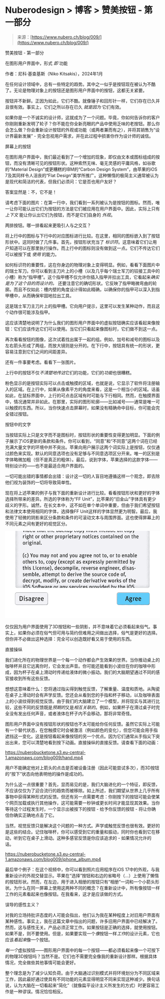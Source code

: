 <!--yml

category: 未分类

日期：2024年5月27日 14:30:29

-->

# Nuberodesign > 博客 > 赞美按钮 - 第一部分

> 来源：[https://www.nubero.ch/blog/009/](https://www.nubero.ch/blog/009/)

赞美按钮 - 第一部分

在图形用户界面中，形式 *即* 功能

作者：尼科·基查基斯（Niko Kitsakis），2024年1月

在任何设计领域中，总有一些特定的趋势。其中之一似乎是按钮现在被认为不酷了。无论是物理对象上的按钮还是图形用户界面中的按钮，这都无关紧要。

按钮并不新鲜。正因为如此，它们不酷。就像锤子和回形针一样，它们存在已久并且很有效。事实上，它们之所以存在已久 *就是因为* 它们有效。

如果你是一个不诚实的设计师，这就成为了一个问题。毕竟，你如何告诉你的客户你刚刚重新发明了轮子？你不能在你全新亮眼的产品中使用乏味的老按钮。那么你会怎么做？你会重新设计按钮的外观或功能（或两者兼而有之），并将其销售为“设计界最新发展” - 完全忽视用户需求，并在此过程中损害你作为设计师的诚信。

屏幕上的按钮

在图形用户界面中，我们最近看到了一个增加的现象，即仅由文本或图标组成的按钮，而没有清晰可见的按钮形状。这种索然无味、毫无灵感的平庸风格，如谷歌的“Material Design”或更糟糕的IBM的“Carbon Design System”，由苹果的iOS 7及其同样令人沮丧的“Flat Design”美学所推广。这种懒惰的极简主义通常被认为是现代和简洁的代表，但我们必须问：它是否也用户友好？

答案显然是：不，它不是！

请考虑下面的图片：在第一行中，我们看到一系列被认为是按钮的图标。然而，唯一让你可能认出它们为按钮的方法是它们被应用在用户界面中。因此，实际上只有 *上下文* 能让你认出它们为按钮，而不是它们自身的 *外观*。

两排按钮。哪一排看起来更吸引人与之交互？

将上行中的图标与下行中的对应图标进行比较。在这里，相同的图标嵌入到了按钮形状中。这同时做了几件事。首先，按钮形状充当了 *标识符*。这意味着它们让用户知道可以在那里执行操作。而上行中的图标则没有做到这一点。它们不传达它们可以被按下或 *使用* 的能力。

如何标识符的重要性，这在你身边的物理对象上变得明显。例如，看看下面图片中的瑞士军刀。你可以看到主刀片上的小槽（以及几乎每个瑞士军刀的铰接工具中的小槽）称为“指甲槽”。这个指甲槽不仅允许你插入指甲并拉出工具，它看起来*确实是为了这个目的而设计的。* 还要注意它的确切形状。它反映了指甲略微弯曲的轮廓。而且不仅如此：槽内壁的角度设计得如此精确，以确保你的指甲可以深入到指甲槽中，从而确保牢固地拉出工具。

这是瑞士军刀主刀片上的指甲槽。它向用户提示，这里可以发生某种动作，而且这个动作很可能涉及指甲。

这应该清楚地说明了为什么我们的图形用户界面中的虚拟按钮确实应该看起来像按钮：它们应该传达它们可以使用。当它们只看起来像图标时，它们做不到这一点。

再次看看按钮的图像，这次试着找出属于一起的组。例如，加号和减号的图标以及左右箭头形成了两组，而放大镜则是分开的。在下行中，按钮具有统一的形状，更容易注意到它们之间的间距差异。

还有一件事要考虑。看看下一张图片。

上行中的按钮不仅*不清楚地传达*它们的功能，它们的*功能*也很糟糕。

粉色显示的是按钮实际可以点击或触摸的区域，也就是说，它显示了软件将注册输入的区域。在上行中，如果从像素平方的角度来看，这是一个相当小的区域。话虽如此，在鼠标界面中，上行的可点击区域有时可能与下行相同。然而，在触摸界面中，情况通常并非如此。在那里，实际的图形轮廓——比如减号——通常是唯一可以触摸的东西。所以，当你快速点击屏幕时，如果没有精确命中目标，你可能会完全错过按钮。

按钮中的文字

当按钮实际上只是文字而不是图标时，按钮形状的重要性变得更加明显。下面的例子展示了iOS更新的条款和条件。你可以看到，“同意”和“不同意”这两个词在已经充满大量文字的环境中并不突出。苹果向用户展示这两个词实际上是按钮，仅仅通过颜色来实现。默认的同意选项也没有足够与不同意选项区分开来。唯一的区别是字体略微加粗（但不是真正的粗体）。最后，说到字体，苹果选择的这款字体——特别设计的——也不是最适合用户界面的。

一切可能出错的事情都会出错：设计这一切的人盲目地遵循这样一个观念，即去除他们视为装饰的一切将导致简单性。

现在将上述苹果的例子与我下面的重新设计进行比较。看看按钮形状和更好的字体选择所带来的差异。所选的字体称为“FF Unit”，比苹果的“旧金山”字体具有更少歧义的字形。诚然，在长文本中，这不如在单个单词中重要，但由于我们希望按钮和法律文本使用相同的字体，选择像FF Unit这样的字体显然更为明智。最后，我使用了轻微的阴影来区分条款和条件的可滚动文本与周围界面。这也使得屏幕上的不同元素之间有更好的视觉区分。

![重新设计的条款和条件](img/8351efc82a4399cfbb083e93ebec4f95.png)

仅仅因为用户界面使用了3D按钮和一些阴影，并不意味着它必须看起来俗气。事实上，如果你必须在俗气但可用与简约但难用之间做出选择，俗气是更好的选择。但你并不必做出这种选择：完全可以创造既好看又易于使用的东西。

直接操纵

我们进化所在的物理世界是一个每一个动作都会产生效果的世界。当你推动桌上的咖啡杯并且它远离你时，它会发出声音。你可能还能看到小波纹在你的咖啡中形成，因为杯子在桌上滑动时传递给液体的微小振动。我们的大脑期望通过不同的感官接收到所有这些反馈。

想想这意味着什么：您将通过指尖得到触觉反馈，了解重量、温度和质地。从陶瓷在桌子上滑动时会有声学反馈。您还会从看到您的手指和杯子移动，以及咖啡表面上的小波纹得到视觉反馈。由于我们的大脑建立了一个模型，并将现实与其进行比较，这些不同的反馈既是*预期的*又是*相互关联的*。例如，如果杯子在滑过桌子时完全没有发出任何声音，或者液体在杯子内不会移动，那将非常奇怪。

图形用户界面中没有按钮形状的按钮也不太可能给你任何反馈。虽然它实际上可能有一个替代状态，在您触摸它时会被激活（例如颜色的变化），但您可能会用手指遮挡这一变化。这是按钮看起来像按钮的另一个优点。因为它们通常从手指尖下突出出来，您可以清楚地看到按下动画。直接操纵的直接反馈。请查看下面的动画：

<https://nuberobucketone.s3.eu-central-1.amazonaws.com/blog009/hand.mp4>

用户不能确定他对上箭头的点击是否被设备注册（因此可能尝试多次），而3D按钮的“按下”状态向他表明他的操作是成功的。

为什么这一点很重要？首先，显而易见的是，我们大脑进化的一个特征，即反馈，不应该仅仅为了迎合流行的趋势而被移除。如上所述，我们期望从世界上几乎所有事物中获得某种形式的反馈。但还有另一点需要考虑：你刚按下的按钮可能会使某个网页加载或执行其他操作，这可能需要一秒钟或更长时间才能显现其效果。当你等待这个过程发生时，一个显示出被按下的按钮 - 给予你反馈的按钮 - 将让你确信你确实正确地点击了它。

当然，视觉反馈只是解决这个问题的一种方式。声学或触觉反馈也很有效。更好的是这些的结合。记住咖啡杯，你可以感受到它的重量和振动，同时你也看到它在移动，听到它在桌子上滑动。这种多感官反馈是你应该追求的 - 如果情况允许的话。

<https://nuberobucketone.s3.eu-central-1.amazonaws.com/blog009/iphone_album.mp4>

最后举个例子：在这个视频中，你可以看到照片应用程序在iOS 17中的外观，与我重新设计的外观交替显示。苹果在“选择”按钮和右边的省略号（…）上使用了懒惰的按钮形状。然而，在左边，用于进入相册的按钮只有“相册”一词和一个小箭头形状。为什么在同一屏幕上使用这两种不同的概念？在重新设计中，所有像按钮一样工作的元素看起来也像按钮。在我看来，这才是应该做的方式。

误导的感性主义？

对我的立场持批评态度的人可能会指出，他们认为我在某种程度上对旧用户界面有某种感性。事实上，我在这篇文章中指出的问题，许多旧用户界面中已经解决了。然而，这与感性无关。产品必须正常工作。如果按钮是正确的选择，就使用按钮。如果不是，则不要使用。但是，如果要实现一个*像*按钮一样*工作*的设计元素，它也应该*看起来*像一个按钮。

*每一个*虚拟按钮——图形用户界面中的每一个按钮——都必须看起来像一个可按下的物理3D按钮吗？当然不是。它们也不需要完全像我的重新设计那样。根据具体情况，完全做些其他事情可能会更好。

整个理念是为了减少认知负荷。由于大脑通过识别模式并将环境划分为不同区域来工作，因此最好通过使具有不同功能的元素显得明显不同来实现这种减少。换句话说，认为大脑在一切看起来“简化”（就像扁平设计主义所发生的方式）时更容易工作是一种谬误。情况恰恰相反。
